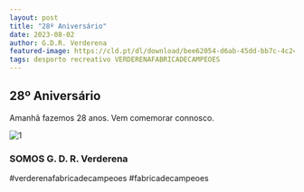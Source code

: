```yaml
---
layout: post
title: "28º Aniversário"
date: 2023-08-02
author: G.D.R. Verderena
featured-image: https://cld.pt/dl/download/bee62054-d6ab-45dd-bb7c-4c2403d9232d/Anivers%C3%A1rio-6.png
tags: desporto recreativo VERDERENAFABRICADECAMPEOES
---
```



<H2>28º Aniversário</H2>

Amanhã fazemos 28 anos. Vem comemorar connosco.

![1](https://cld.pt/dl/download/bee62054-d6ab-45dd-bb7c-4c2403d9232d/Anivers%C3%A1rio-6.png)

<H3>SOMOS G. D. R. Verderena</H3>

#verderenafabricadecampeoes #fabricadecampeoes 
